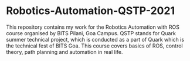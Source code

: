 # Robotics-Automation-QSTP-2021
This repository contains my work for the Robotics Automation with ROS course organised by BITS Pilani, Goa Campus. QSTP stands for Quark summer technical project, which is conducted as a part of Quark which is the technical fest of BITS Goa. This course covers basics of ROS, control theory, path planning and automation in real life.
